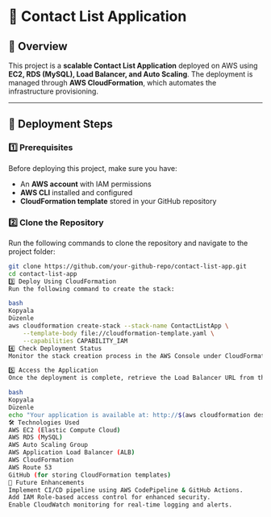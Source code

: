 # 📌 Contact List Application  

## 📖 Overview  
This project is a **scalable Contact List Application** deployed on AWS using **EC2, RDS (MySQL), Load Balancer, and Auto Scaling**. The deployment is managed through **AWS CloudFormation**, which automates the infrastructure provisioning.  

---

## 🚀 Deployment Steps  

### 1️⃣ Prerequisites  
Before deploying this project, make sure you have:  
- An **AWS account** with IAM permissions  
- **AWS CLI** installed and configured  
- **CloudFormation template** stored in your GitHub repository  

### 2️⃣ Clone the Repository  
Run the following commands to clone the repository and navigate to the project folder:  
```bash
git clone https://github.com/your-github-repo/contact-list-app.git
cd contact-list-app
3️⃣ Deploy Using CloudFormation
Run the following command to create the stack:

bash
Kopyala
Düzenle
aws cloudformation create-stack --stack-name ContactListApp \
    --template-body file://cloudformation-template.yaml \
    --capabilities CAPABILITY_IAM
4️⃣ Check Deployment Status
Monitor the stack creation process in the AWS Console under CloudFormation → Stacks.

5️⃣ Access the Application
Once the deployment is complete, retrieve the Load Balancer URL from the output section of CloudFormation and access it via a browser:

bash
Kopyala
Düzenle
echo "Your application is available at: http://$(aws cloudformation describe-stacks --stack-name ContactListApp --query "Stacks[0].Outputs[?OutputKey=='LoadBalancerDNSName'].OutputValue" --output text)"
🛠 Technologies Used
AWS EC2 (Elastic Compute Cloud)
AWS RDS (MySQL)
AWS Auto Scaling Group
AWS Application Load Balancer (ALB)
AWS CloudFormation
AWS Route 53
GitHub (for storing CloudFormation templates)
📌 Future Enhancements
Implement CI/CD pipeline using AWS CodePipeline & GitHub Actions.
Add IAM Role-based access control for enhanced security.
Enable CloudWatch monitoring for real-time logging and alerts.